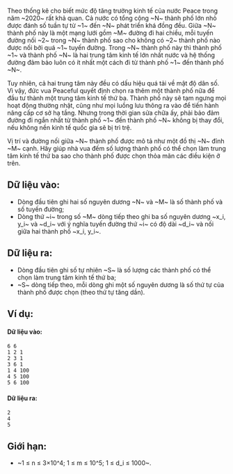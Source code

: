 Theo thống kê cho biết mức độ tăng trưởng kinh tế của nước Peace trong năm ~2020~ rất khả quan. Cả nước có tổng cộng ~N~ thành phố lớn nhỏ được đánh số tuần tự từ ~1~ đến ~N~ phát triển khá đồng đều. Giữa ~N~ thành phố này là một mạng lưới gồm ~M~ đường đi hai chiều, mỗi tuyến đường nối ~2~ trong ~N~ thành phố sao cho không có ~2~ thành phố nào được nối bởi quá ~1~ tuyến đường. Trong ~N~ thành phố này thì thành phố ~1~ và thành phố ~N~ là hai trung tâm kinh tế lớn nhất nước và hệ thống đường đảm bảo luôn có ít nhất một cách đi từ thành phố ~1~ đến thành phố ~N~.

Tuy nhiên, cả hai trung tâm này đều có dấu hiệu quá tải về mật độ dân số. Vì vậy, đức vua Peaceful quyết định chọn ra thêm một thành phố nữa để đầu tư thành một trung tâm kinh tế thứ ba. Thành phố này sẽ tạm ngưng mọi hoạt động thường nhật, cũng như mọi luồng lưu thông ra vào để tiến hành nâng cấp cơ sở hạ tầng. Nhưng trong thời gian sửa chữa ấy, phải bảo đảm đường đi ngắn nhất từ thành phố ~1~ đến thành phố ~N~ không bị thay đổi, nếu không nền kinh tế quốc gia sẽ bị trì trệ.

Vị trí và đường nối giữa ~N~ thành phố được mô tả như một đồ thị ~N~ đỉnh ~M~ cạnh. Hãy giúp nhà vua đếm số lượng thành phố có thể chọn làm trung tâm kinh tế thứ ba sao cho thành phố được chọn thỏa mãn các điều kiện ở trên.

## Dữ liệu vào:
- Dòng đầu tiên ghi hai số nguyên dương ~N~ và ~M~ là số thành phố và số tuyến đường;
- Dòng thứ ~i~ trong số ~M~ dòng tiếp theo ghi ba số nguyên dương ~x_i, y_i~ và ~d_i~ với ý nghĩa tuyến đường thứ ~i~ có độ dài ~d_i~ và nối giữa hai thành phố ~x_i, y_i~.

## Dữ liệu ra:
- Dòng đầu tiên ghi số tự nhiên ~S~ là số lượng các thành phố có thể chọn làm trung tâm kinh tế thứ ba;
- ~S~ dòng tiếp theo, mỗi dòng ghi một số nguyên dương là số thứ tự của thành phố được chọn (theo thứ tự tăng dần).

## Ví dụ:
#### Dữ liệu vào:
```
6 6
1 2 1
2 3 1
3 6 1
1 4 100
4 5 100
5 6 100
```

#### Dữ liệu ra:
```
2
4
5
```

## Giới hạn:
- ~1 ≤ n ≤ 3×10^4; 1 ≤ m ≤ 10^5; 1 ≤ d_i ≤ 1000~.